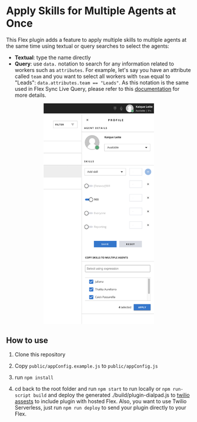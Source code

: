 # Apply Skills for Multiple Agents at Once 

This Flex plugin adds a feature to apply multiple skills to multiple agents at the same time using textual or query searches to select the agents: 

- **Textual**: type the name directly
- **Query**: use `data.` notation to search for any information related to workers such as `attributes`. For example, let's say you have an attribute called `team` and you want to select all workers with `team` equal to "Leads": 
`data.attributes.team == "Leads"`. As this notation is the same used in Flex Sync Live Query, please refer to this [documentation](https://www.twilio.com/docs/sync/live-query) for more details. 

<p align="center">
    <img src="screenshots/example.png?raw=true" width="300" >
</p>

## How to use

1. Clone this repository

2. Copy `public/appConfig.example.js` to `public/appConfig.js`

3.  run `npm install`

4. cd back to the root folder and run `npm start` to run locally or `npm run-script build` and deploy the generated ./build/plugin-dialpad.js to [twilio assests](https://www.twilio.com/console/assets/public) to include plugin with hosted Flex. Also, you want to use Twilio Serverless, just run `npm run deploy` to send your plugin directly to your Flex.

